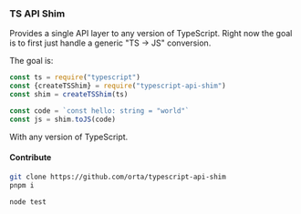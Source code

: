 ### TS API Shim

Provides a single API layer to any version of TypeScript. Right now the goal is to first just handle a generic "TS -> JS" conversion.

The goal is:

```ts
const ts = require("typescript")
const {createTSShim} = require("typescript-api-shim")
const shim = createTSShim(ts)

const code = `const hello: string = "world"`
const js = shim.toJS(code)
```

With any version of TypeScript. 

#### Contribute

```sh
git clone https://github.com/orta/typescript-api-shim
pnpm i

node test
```